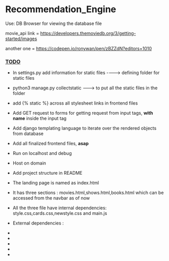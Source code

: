 # Recommendation_Engine


Use: DB Browser for viewing the database file

movie_api link = https://developers.themoviedb.org/3/getting-started/images

another one = https://codepen.io/ronywan/pen/zBZZdN?editors=1010


### <ins>TODO</ins> ###

* In settings.py add information for static files ----> defining folder for static files
* python3 manage.py collectstatic ---> to put all the static files in the folder
* add {% static %} across all stylesheet links in frontend files
* Add GET request to forms for getting request from input tags, **with name** inside the input tag
* Add django templating language to iterate over the rendered objects from database
* Add all finalized frontend files, **asap**
* Run on localhost and debug
* Host on domain




* Add project structure in README

* The landing page is named as index.html
* It has three sections : movies.html,shows.html,books.html which can be accessed from the navbar as of now
* All the three file have internal dependencies: style.css,cards.css,newstyle.css and main.js
* External dependencies :
*   <link rel="stylesheet" href="https://maxcdn.bootstrapcdn.com/bootstrap/4.0.0/css/bootstrap.min.css">
*	<script src="https://ajax.googleapis.com/ajax/libs/jquery/3.3.1/jquery.min.js"></script>
*	<script src="https://cdnjs.cloudflare.com/ajax/libs/popper.js/1.12.9/umd/popper.min.js"></script>
*	<script src="https://maxcdn.bootstrapcdn.com/bootstrap/4.0.0/js/bootstrap.min.js"></script>
*	<script src="https://use.fontawesome.com/releases/v5.0.8/js/all.js"></script>

